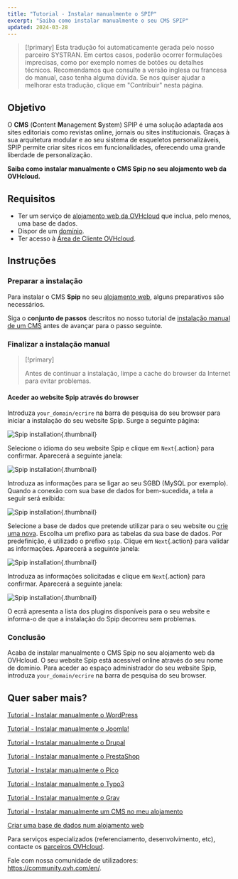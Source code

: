 ```yaml
---
title: "Tutorial - Instalar manualmente o SPIP"
excerpt: "Saiba como instalar manualmente o seu CMS SPIP"
updated: 2024-03-28
---
```


> [!primary]
> Esta tradução foi automaticamente gerada pelo nosso parceiro SYSTRAN. Em certos casos, poderão ocorrer formulações imprecisas, como por exemplo nomes de botões ou detalhes técnicos. Recomendamos que consulte a versão inglesa ou francesa do manual, caso tenha alguma dúvida. Se nos quiser ajudar a melhorar esta tradução, clique em "Contribuir" nesta página.
>

## Objetivo

O **CMS** (**C**ontent **M**anagement **S**ystem) SPIP é uma solução adaptada aos sites editoriais como revistas online, jornais ou sites institucionais. Graças à sua arquitetura modular e ao seu sistema de esqueletos personalizáveis, SPIP permite criar sites ricos em funcionalidades, oferecendo uma grande liberdade de personalização.

**Saiba como instalar manualmente o CMS Spip no seu alojamento web da OVHcloud.**

## Requisitos

- Ter um serviço de [alojamento web da OVHcloud](https://www.ovhcloud.com/pt/web-hosting/) que inclua, pelo menos, uma base de dados.
- Dispor de um [domínio](https://www.ovhcloud.com/pt/domains/).
- Ter acesso à [Área de Cliente OVHcloud](/links/manager).

## Instruções

### Preparar a instalação

Para instalar o CMS **Spip** no seu [alojamento web](https://www.ovhcloud.com/pt/web-hosting/), alguns preparativos são necessários.

Siga o **conjunto de passos** descritos no nosso tutorial de [instalação manual de um CMS](/pages/web_cloud/web_hosting/cms_manual_installation) antes de avançar para o passo seguinte.

### Finalizar a instalação manual

> [!primary]
>
> Antes de continuar a instalação, limpe a cache do browser da Internet para evitar problemas.
>

#### Aceder ao website Spip através do browser

Introduza `your_domain/ecrire` na barra de pesquisa do seu browser para iniciar a instalação do seu website Spip. Surge a seguinte página:

![Spip installation](images/installation_first_step.png){.thumbnail}

Selecione o idioma do seu website Spip e clique em `Next`{.action} para confirmar. Aparecerá a seguinte janela:

![Spip installation](images/installation_second_step.png){.thumbnail}

Introduza as informações para se ligar ao seu SGBD (MySQL por exemplo). Quando a conexão com sua base de dados for bem-sucedida, a tela a seguir será exibida:

![Spip installation](images/installation_third_step.png){.thumbnail}

Selecione a base de dados que pretende utilizar para o seu website ou [crie uma nova](/pages/web_cloud/web_hosting/sql_create_database). Escolha um prefixo para as tabelas da sua base de dados. Por predefinição, é utilizado o prefixo `spip`. Clique em `Next`{.action} para validar as informações. Aparecerá a seguinte janela:

![Spip installation](images/installation_fourth_step.png){.thumbnail}

Introduza as informações solicitadas e clique em `Next`{.action} para confirmar. Aparecerá a seguinte janela:

![Spip installation](images/installation_fifth_step.png){.thumbnail}

O ecrã apresenta a lista dos plugins disponíveis para o seu website e informa-o de que a instalação do Spip decorreu sem problemas.

### Conclusão

Acaba de instalar manualmente o CMS Spip no seu alojamento web da OVHcloud. O seu website Spip está acessível online através do seu nome de domínio. Para aceder ao espaço administrador do seu website Spip, introduza `your_domain/ecrire` na barra de pesquisa do seu browser.

## Quer saber mais? <a name="go-further"></a>

[Tutorial - Instalar manualmente o WordPress](/pages/web_cloud/web_hosting/cms_manual_installation_wordpress)

[Tutorial - Instalar manualmente o Joomla!](/pages/web_cloud/web_hosting/cms_manual_installation_joomla)

[Tutorial - Instalar manualmente o Drupal](/pages/web_cloud/web_hosting/cms_manual_installation_drupal)

[Tutorial - Instalar manualmente o PrestaShop](/pages/web_cloud/web_hosting/cms_manual_installation_prestashop)

[Tutorial - Instalar manualmente o Pico](/pages/web_cloud/web_hosting/cms_manual_installation_pico)

[Tutorial - Instalar manualmente o Typo3](/pages/web_cloud/web_hosting/cms_manual_installation_typo3)

[Tutorial - Instalar manualmente o Grav](/pages/web_cloud/web_hosting/cms_manual_installation_grav)

[Tutorial - Instalar manualmente um CMS no meu alojamento](/pages/web_cloud/web_hosting/cms_manual_installation)

[Criar uma base de dados num alojamento web](/pages/web_cloud/web_hosting/sql_create_database)
 
Para serviços especializados (referenciamento, desenvolvimento, etc), contacte os [parceiros OVHcloud](https://partner.ovhcloud.com/pt/directory/).
 
Fale com nossa comunidade de utilizadores: <https://community.ovh.com/en/>.